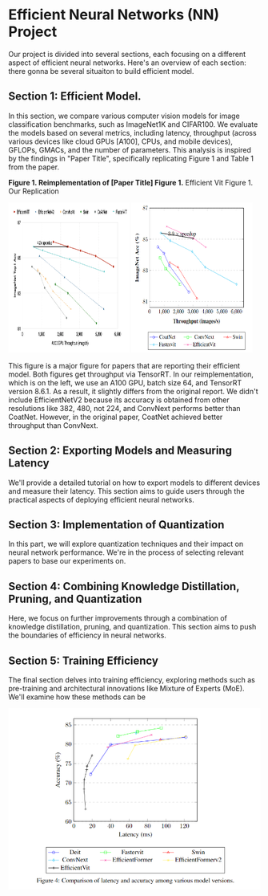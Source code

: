 # Efficient Neural Networks (NN) Project

Our project is divided into several sections, each focusing on a different aspect of efficient neural networks. Here's an overview of each section:
there gonna be several situaiton to build efficient model. 

## Section 1: Efficient Model.
In this section, we compare various computer vision models for image classification benchmarks, such as ImageNet1K and CIFAR100. We evaluate the models based on several metrics, including latency, throughput (across various devices like cloud GPUs [A100], CPUs, and mobile devices), GFLOPs, GMACs, and the number of parameters. This analysis is inspired by the findings in "Paper Title", specifically replicating Figure 1 and Table 1 from the paper. 

**Figure 1. Reimplementation of [Paper Title] Figure 1.**
                  Efficient Vit Figure 1.                                                       Our Replication
<p float="left">
  <img src="/images/efficient_vit_fig1.png" width="48%" height="300px"/>
  <img src="/images/efficient_vit_fig1_rei.png" width="48%" height="300px" />
</p>

This figure is a major figure for papers that are reporting their efficient model. Both figures get throughput via TensorRT. In our reimplementation, which is on the left, we use an A100 GPU, batch size 64, and TensorRT version 8.6.1. As a result, it slightly differs from the original report. We didn't include EfficientNetV2 because its accuracy is obtained from other resolutions like 382, 480, not 224, and ConvNext performs better than CoatNet. However, in the original paper, CoatNet achieved better throughput than ConvNext.


## Section 2: Exporting Models and Measuring Latency
We'll provide a detailed tutorial on how to export models to different devices and measure their latency. This section aims to guide users through the practical aspects of deploying efficient neural networks.

## Section 3: Implementation of Quantization
In this part, we will explore quantization techniques and their impact on neural network performance. We're in the process of selecting relevant papers to base our experiments on.

## Section 4: Combining Knowledge Distillation, Pruning, and Quantization
Here, we focus on further improvements through a combination of knowledge distillation, pruning, and quantization. This section aims to push the boundaries of efficiency in neural networks.

## Section 5: Training Efficiency
The final section delves into training efficiency, exploring methods such as pre-training and architectural innovations like Mixture of Experts (MoE). We'll examine how these methods can be

![Example Image](/images/acc_latency_3060.png "Example Image Titl")
